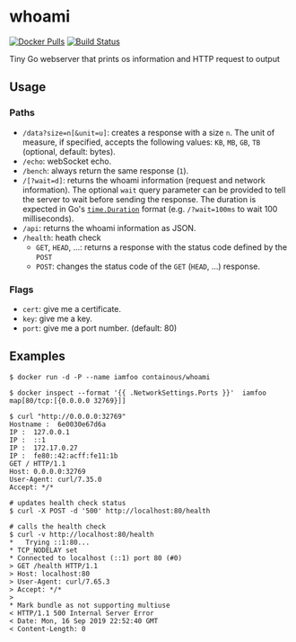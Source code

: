 # whoami

[![Docker Pulls](https://img.shields.io/docker/pulls/containous/whoami.svg)](https://hub.docker.com/r/containous/whoami/)
[![Build Status](https://travis-ci.com/containous/whoami.svg?branch=master)](https://travis-ci.com/containous/whoami)

Tiny Go webserver that prints os information and HTTP request to output

## Usage

### Paths

- `/data?size=n[&unit=u]`: creates a response with a size `n`. The unit of measure, if specified, accepts the following values: `KB`, `MB`, `GB`, `TB` (optional, default: bytes).
- `/echo`: webSocket echo.
- `/bench`: always return the same response (`1`).
- `/[?wait=d]`: returns the whoami information (request and network information). The optional `wait` query parameter can be provided to tell the server to wait before sending the response. The duration is expected in Go's [`time.Duration`](https://golang.org/pkg/time/#ParseDuration) format (e.g. `/?wait=100ms` to wait 100 milliseconds).
- `/api`: returns the whoami information as JSON.
- `/health`: heath check
    - `GET`, `HEAD`, ...: returns a response with the status code defined by the `POST`
    - `POST`: changes the status code of the `GET` (`HEAD`, ...) response.

### Flags

- `cert`: give me a certificate.
- `key`: give me a key.
- `port`: give me a port number. (default: 80)

## Examples

```console
$ docker run -d -P --name iamfoo containous/whoami

$ docker inspect --format '{{ .NetworkSettings.Ports }}'  iamfoo
map[80/tcp:[{0.0.0.0 32769}]]

$ curl "http://0.0.0.0:32769"
Hostname :  6e0030e67d6a
IP :  127.0.0.1
IP :  ::1
IP :  172.17.0.27
IP :  fe80::42:acff:fe11:1b
GET / HTTP/1.1
Host: 0.0.0.0:32769
User-Agent: curl/7.35.0
Accept: */*
```

```console
# updates health check status
$ curl -X POST -d '500' http://localhost:80/health

# calls the health check
$ curl -v http://localhost:80/health
*   Trying ::1:80...
* TCP_NODELAY set
* Connected to localhost (::1) port 80 (#0)
> GET /health HTTP/1.1
> Host: localhost:80
> User-Agent: curl/7.65.3
> Accept: */*
> 
* Mark bundle as not supporting multiuse
< HTTP/1.1 500 Internal Server Error
< Date: Mon, 16 Sep 2019 22:52:40 GMT
< Content-Length: 0
```

